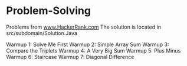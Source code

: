 # Problem-Solving
Problems from www.HackerRank.com
The solution is located in src/subdomain/Solution.Java

Warmup 1: Solve Me First
Warmup 2: Simple Array Sum
Warmup 3: Compare the Triplets
Warmup 4: A Very Big Sum
Warmup 5: Plus Minus
Warmup 6: Staircase
Warmup 7: Diagonal Difference
